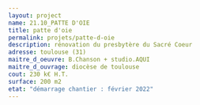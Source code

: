 ```yaml
---
layout: project
name: 21.10_PATTE D'OIE
title: patte d'oie
permalink: projets/patte-d-oie
description: rénovation du presbytère du Sacré Coeur
adresse: toulouse (31)
maitre_d_oeuvre: B.Chanson + studio.AQUI
maitre_d_ouvrage: diocèse de toulouse
cout: 230 k€ H.T.
surface: 200 m2
etat: "démarrage chantier : février 2022"
---
```

